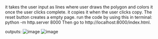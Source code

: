 it takes the user input as lines where user draws the polygon and colors it once the user clicks complete. it copies it when the user clicks copy. The reset button creates a empty page.
run the code by using this in terminal:
python -m http.server 8000
Then go to http://localhost:8000/index.html.

outputs:
![image](https://github.com/user-attachments/assets/0e5bac74-57e7-4d9d-97f7-3bc9bade62c7)
![image](https://github.com/user-attachments/assets/3085e4b1-b97d-4194-819f-4e0bf4aea255)

